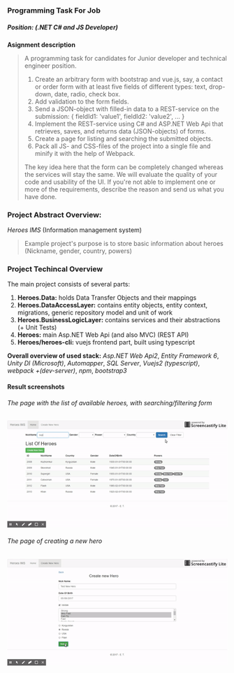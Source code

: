 ﻿### Programming Task For Job 
##### *Position*: (.NET C# and JS Developer)

**Asignment description**  
>A programming task for candidates for Junior developer and technical engineer position. 
>
>1. Create an arbitrary form with bootstrap and vue.js, say, a contact or order form with at least five fields of different types: text, drop-down, date, radio, check box. 
>2. Add validation to the form fields. 
>3. Send a JSON-object with filled-in data to a REST-service on the submission: { fieldId1: 'value1', fieldId2: 'value2', ... } 
>4. Implement the REST-service using C# and ASP.NET Web Api that retrieves, saves, and returns data (JSON-objects) of forms. 
>5. Create a page for listing and searching the submitted objects. 
>6. Pack all JS- and CSS-files of the project into a single file and minify it with the help of Webpack.
>
>The key idea here that the form can be completely changed whereas the services will stay the same. We will evaluate the quality of your code and usability of the UI. If you're not able to implement one or more of the requirements, describe the reason and send us what you have done.

### Project Abstract Overview:
*Heroes IMS* (Information management system)
>Example project's purpose is to store basic information about heroes (Nickname, gender, country, powers)

### Project Techincal Overview
The main project consists of several parts: 
1. **Heroes.Data:** holds Data Transfer Objects and their mappings
2. **Heroes.DataAccessLayer:** contains entity objects, entity context, migrations, generic repository model and unit of work
3. **Heroes.BusinessLogicLayer:** contains services and their abstractions (+ Unit Tests)
4. **Heroes:** main Asp.NET Web Api (and also MVC) (REST API)
5. **Heroes/heroes-cli:** vuejs frontend part, built using typescript

**Overall overview of used stack:** *Asp.NET Web Api2*, *Entity Framework 6*, *Unity DI (Microsoft)*, *Automapper*, *SQL Server*,
*Vuejs2 (typescript)*, *webpack +(dev-server)*, *npm*, *bootstrap3*

#### Result screenshots
###### The page with the list of available heroes, with searching/filtering form
![List and Search of heroes](./docs/list-heroes.gif)
###### The page of creating a new hero
![Create New Hero](./docs/create-hero.gif)
